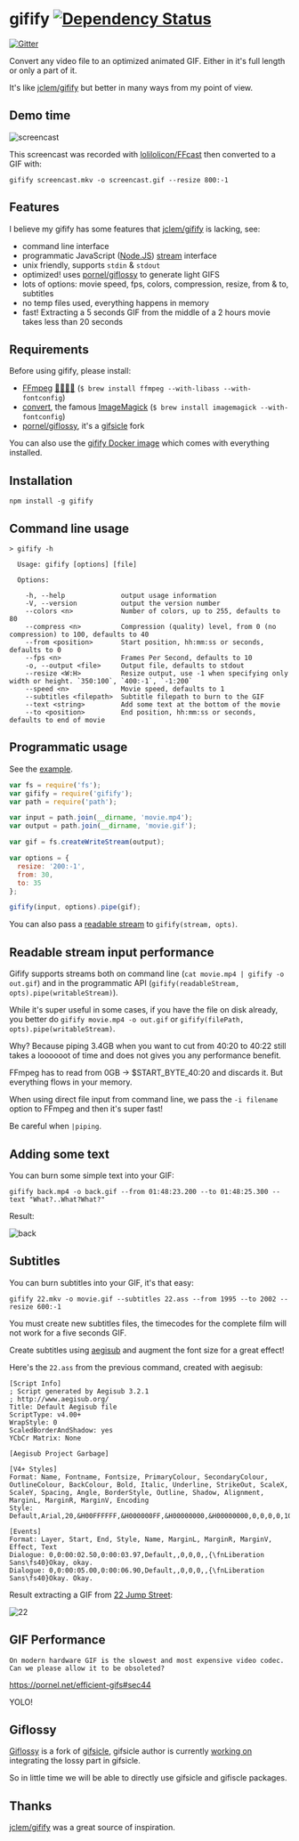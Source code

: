 # gifify [![Dependency Status](http://img.shields.io/david/vvo/gifify.svg?style=flat-square)](https://david-dm.org/vvo/gifify)

[![Gitter](https://badges.gitter.im/Join%20Chat.svg)](https://gitter.im/vvo/gifify?utm_source=badge&utm_medium=badge&utm_campaign=pr-badge&utm_content=badge)

Convert any video file to an optimized animated GIF. Either in it's full length or only a part of it.

It's like [jclem/gifify](https://github.com/jclem/gifify/) but better in many ways from my point of view.

## Demo time

![screencast](screencast.gif)

This screencast was recorded with [lolilolicon/FFcast](https://github.com/lolilolicon/FFcast) then converted to a GIF with:

```shell
gifify screencast.mkv -o screencast.gif --resize 800:-1
```

## Features

I believe my gifify has some features that [jclem/gifify](https://github.com/jclem/gifify/) is lacking, see:

- command line interface
- programmatic JavaScript ([Node.JS](http://nodejs.org/)) [stream](http://nodejs.org/api/stream.html) interface
- unix friendly, supports `stdin` & `stdout`
- optimized! uses [pornel/giflossy](https://github.com/pornel/giflossy) to generate light GIFS
- lots of options: movie speed, fps, colors, compression, resize, from & to, subtitles
- no temp files used, everything happens in memory
- fast! Extracting a 5 seconds GIF from the middle of a 2 hours movie takes less than 20 seconds

## Requirements

Before using gifify, please install:

- [FFmpeg](http://ffmpeg.org/) [🐓🐓🐓🐓](http://en.wikipedia.org/wiki/FFmpeg#History) (`$ brew install ffmpeg --with-libass --with-fontconfig`)
- [convert](http://www.imagemagick.org/script/convert.php), the famous [ImageMagick](http://www.imagemagick.org/) (`$ brew install imagemagick --with-fontconfig`)
- [pornel/giflossy](https://github.com/pornel/giflossy/releases), it's a [gifsicle](http://www.lcdf.org/gifsicle/) fork

You can also use the [gifify Docker image](https://github.com/maxogden/gifify-docker) which comes with everything installed.

## Installation

```shell
npm install -g gifify
```

## Command line usage

```shell
> gifify -h

  Usage: gifify [options] [file]

  Options:

    -h, --help              output usage information
    -V, --version           output the version number
    --colors <n>            Number of colors, up to 255, defaults to 80
    --compress <n>          Compression (quality) level, from 0 (no compression) to 100, defaults to 40
    --from <position>       Start position, hh:mm:ss or seconds, defaults to 0
    --fps <n>               Frames Per Second, defaults to 10
    -o, --output <file>     Output file, defaults to stdout
    --resize <W:H>          Resize output, use -1 when specifying only width or height. `350:100`, `400:-1`, `-1:200`
    --speed <n>             Movie speed, defaults to 1
    --subtitles <filepath>  Subtitle filepath to burn to the GIF
    --text <string>         Add some text at the bottom of the movie
    --to <position>         End position, hh:mm:ss or seconds, defaults to end of movie
```

## Programmatic usage

See the [example](./example).

```js
var fs = require('fs');
var gifify = require('gifify');
var path = require('path');

var input = path.join(__dirname, 'movie.mp4');
var output = path.join(__dirname, 'movie.gif');

var gif = fs.createWriteStream(output);

var options = {
  resize: '200:-1',
  from: 30,
  to: 35
};

gifify(input, options).pipe(gif);
```

You can also pass a [readable stream](http://nodejs.org/api/stream.html#stream_class_stream_readable) to `gifify(stream, opts)`.

## Readable stream input performance

Gifify supports streams both on command line (`cat movie.mp4 | gifify -o out.gif`) and in the programmatic API (`gifify(readableStream, opts).pipe(writableStream)`).

While it's super useful in some cases, if you have the file on disk already, you better do `gifify movie.mp4 -o out.gif` or `gifify(filePath, opts).pipe(writableStream)`.

Why? Because piping 3.4GB when you want to cut from 40:20 to 40:22 still takes a loooooot of time and does not gives you any performance benefit. 

FFmpeg has to read from 0GB -> $START_BYTE_40:20 and discards it. But everything flows in your memory.

When using direct file input from command line, we pass the `-i filename` option to FFmpeg and then it's super fast!

Be careful when `|piping`.

## Adding some text

You can burn some simple text into your GIF:

```shell
gifify back.mp4 -o back.gif --from 01:48:23.200 --to 01:48:25.300 --text "What?..What?What?"
```

Result:

![back](back.gif)

## Subtitles

You can burn subtitles into your GIF, it's that easy:

```shell
gifify 22.mkv -o movie.gif --subtitles 22.ass --from 1995 --to 2002 --resize 600:-1
```

You must create new subtitles files, the timecodes for the complete film will not work for a five seconds GIF.

Create subtitles using [aegisub](http://www.aegisub.org/) and augment the font size for a great effect!

Here's the `22.ass` from the previous command, created with aegisub:

```ass
[Script Info]
; Script generated by Aegisub 3.2.1
; http://www.aegisub.org/
Title: Default Aegisub file
ScriptType: v4.00+
WrapStyle: 0
ScaledBorderAndShadow: yes
YCbCr Matrix: None

[Aegisub Project Garbage]

[V4+ Styles]
Format: Name, Fontname, Fontsize, PrimaryColour, SecondaryColour, OutlineColour, BackColour, Bold, Italic, Underline, StrikeOut, ScaleX, ScaleY, Spacing, Angle, BorderStyle, Outline, Shadow, Alignment, MarginL, MarginR, MarginV, Encoding
Style: Default,Arial,20,&H00FFFFFF,&H000000FF,&H00000000,&H00000000,0,0,0,0,100,100,0,0,1,2,2,2,10,10,10,1

[Events]
Format: Layer, Start, End, Style, Name, MarginL, MarginR, MarginV, Effect, Text
Dialogue: 0,0:00:02.50,0:00:03.97,Default,,0,0,0,,{\fnLiberation Sans\fs40}Okay, okay.
Dialogue: 0,0:00:05.00,0:00:06.90,Default,,0,0,0,,{\fnLiberation Sans\fs40}Okay. Okay.
```

Result extracting a GIF from [22 Jump Street](http://www.imdb.com/title/tt2294449/):

![22](22.gif)

## GIF Performance

```
On modern hardware GIF is the slowest and most expensive video codec. Can we please allow it to be obsoleted?
```

https://pornel.net/efficient-gifs#sec44

YOLO!

## Giflossy

[Giflossy](https://github.com/pornel/giflossy) is a fork of [gifsicle](http://www.lcdf.org/gifsicle/), gifsicle author is currently [working on](https://github.com/kohler/gifsicle/tree/lossy) integrating the lossy part in gifsicle.

So in little time we will be able to directly use gifsicle and gifiscle packages.

## Thanks

[jclem/gifify](https://github.com/jclem/gifify/) was a great source of inspiration.

